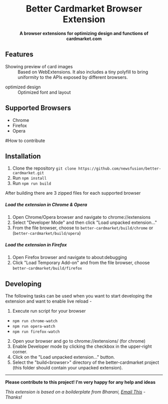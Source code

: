 <div align="center">
  <h1>
    Better Cardmarket Browser Extension 
  </h1>

  <p>
    <strong>A browser extensions for optimizing design and functions of cardmarket.com</strong>
  </p>
</div>



## Features

<dl>
  <dt>Showing preview of card images</dt>
  <dd>
    Based on WebExtensions. It also includes a tiny polyfill to bring uniformity to the APIs exposed by different browsers.
  </dd>
</dl>

<dl>
  <dt>optimized design</dt>
  <dd>
    Optimized font and layout
  </dd>
</dl>

## Supported Browsers
- Chrome
- Firefox
- Opera


#How to contribute

## Installation
1. Clone the repository `git clone https://github.com/newsfusion/better-cardmarket.git`
2. Run `npm install`
3. Run `npm run build`

After building there are 3 zipped files for each supported browser

##### Load the extension in Chrome & Opera
1. Open Chrome/Opera browser and navigate to chrome://extensions
2. Select "Developer Mode" and then click "Load unpacked extension..."
3. From the file browser, choose to `better-cardmarket/build/chrome` or (`better-cardmarket/build/opera`)


##### Load the extension in Firefox
1. Open Firefox browser and navigate to about:debugging
2. Click "Load Temporary Add-on" and from the file browser, choose `better-cardmarket/build/firefox`


## Developing
The following tasks can be used when you want to start developing the extension and want to enable live reload - 

1. Execute run script for your browser
- `npm run chrome-watch`
- `npm run opera-watch`
- `npm run firefox-watch`

2. Open your browser and go to chrome://extensions/ (for chrome)
3. Enable Developer mode by clicking the checkbox in the upper-right corner.
4. Click on the "Load unpacked extension..." button.
5. Select the "build\<browser>" directory of the better-cardmarket project (this folder should contain your unpacked extension).


-----------
**Please contribute to this project! I'm very happy for any help and ideas** 

_This extension is based on a boilderplate from Bharani, [Email This](https://www.emailthis.me) - Thanks!_
